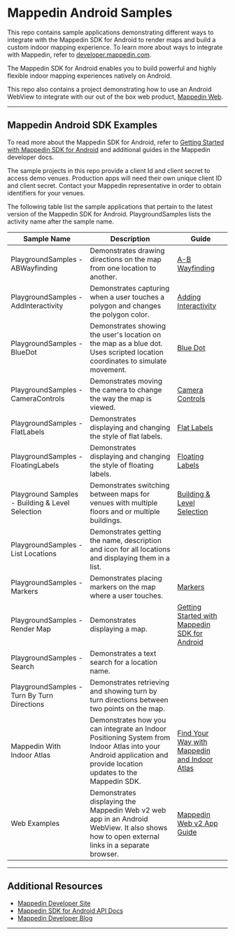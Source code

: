 # Mappedin Android Samples

This repo contains sample applications demonstrating different ways to integrate with the Mappedin SDK for Android to render maps and build a custom indoor mapping experience. To learn more about ways to integrate with Mappedin, refer to [developer.mappedin.com](https://developer.mappedin.com/).

The Mappedin SDK for Android enables you to build powerful and highly flexible indoor mapping experiences natively on Android.

This repo also contains a project demonstrating how to use an Android WebView to integrate with our out of the box web product, [Mappedin Web](https://www.mappedin.com/wayfinding/web-app/). 

------

## Mappedin Android SDK Examples

To read more about the Mappedin SDK for Android, refer to [Getting Started with Mappedin SDK for Android](https://developer.mappedin.com/android-sdk/latest/getting-started) and additional guides in the Mappedin developer docs.

The sample projects in this repo provide a client Id and client secret to access demo venues. Production apps will need their own unique client ID and client secret. Contact your Mappedin representative in order to obtain identifiers for your venues.

The following table list the sample applications that pertain to the latest version of the Mappedin SDK for Android. PlaygroundSamples lists the activity name after the sample name.

| **Sample Name** | **Description** | **Guide** |
| --------------- | --------------- | --------- |
| PlaygroundSamples - ABWayfinding | Demonstrates drawing directions on the map from one location to another. | [A-B Wayfinding](https://developer.mappedin.com/android-sdk/v5/wayfinding) |
| PlaygroundSamples - AddInteractivity | Demonstrates capturing when a user touches a polygon and changes the polygon color. | [Adding Interactivity](https://developer.mappedin.com/android-sdk/v5/add-interactivity) |
| PlaygroundSamples - BlueDot | Demonstrates showing the user's location on the map as a blue dot. Uses scripted location coordinates to simulate movement. | [Blue Dot](https://developer.mappedin.com/android-sdk/v5/blue-dot) |
| PlaygroundSamples - CameraControls | Demonstrates moving the camera to change the way the map is viewed. | [Camera Controls](https://developer.mappedin.com/android-sdk/v5/camera-controls) |
| PlaygroundSamples - FlatLabels | Demonstrates displaying and changing the style of flat labels. | [Flat Labels](https://developer.mappedin.com/android-sdk/v5/flat-labels) |
| PlaygroundSamples - FloatingLabels | Demonstrates displaying and changing the style of floating labels. | [Floating Labels](https://developer.mappedin.com/android-sdk/v5/floating-labels) |
| Playground Samples - Building & Level Selection | Demonstrates switching between maps for venues with multiple floors and or multiple buildings. | [Building & Level Selection](https://developer.mappedin.com/android-sdk/v5/building-level-selection) |
| PlaygroundSamples - List Locations | Demonstrates getting the name, description and icon for all locations and displaying them in a list. |           |
| PlaygroundSamples - Markers | Demonstrates placing markers on the map where a user touches. | [Markers](https://developer.mappedin.com/android-sdk/v5/markers) |
| PlaygroundSamples - Render Map | Demonstrates displaying a map. | [Getting Started with Mappedin SDK for Android](https://developer.mappedin.com/android-sdk/v5/getting-started) |
| PlaygroundSamples - Search | Demonstrates a text search for a location name. |           |
| PlaygroundSamples - Turn By Turn Directions | Demonstrates retrieving and showing turn by turn directions between two points on the map. |           |
| Mappedin With Indoor Atlas | Demonstrates how you can integrate an Indoor Positioning System from Indoor Atlas into your Android application and provide location updates to the Mappedin SDK. | [Find Your Way with Mappedin and Indoor Atlas](https://www.mappedin.com/blog/developers/use-cases/find-your-way-with-mappedin-and-indoor-atlas/) |
| Web Examples | Demonstrates displaying the Mappedin Web v2 web app in an Android WebView. It also shows how to open external links in a separate browser. | [Mappedin Web v2 App Guide](https://developer.mappedin.com/pre-built-applications/responsive-web-app-guide) |

------

## Additional Resources

- [Mappedin Developer Site](https://developer.mappedin.com/)
- [Mappedin SDK for Android API Docs](https://developer.mappedin.com/android-sdk-api/latest/)
- [Mappedin Developer Blog](https://www.mappedin.com/blog/developers/)
------